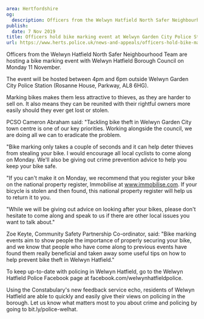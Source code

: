 ```yaml
area: Hertfordshire
og:
  description: Officers from the Welwyn Hatfield North Safer Neighbourhood Team are hosting a bike marking event with Welwyn Hatfield Borough Council on Monday 11 November.
publish:
  date: 7 Nov 2019
title: Officers hold bike marking event at Welwyn Garden City Police Station
url: https://www.herts.police.uk/news-and-appeals/officers-hold-bike-marking-event-at-welwyn-garden-city-police-station-0989
```

Officers from the Welwyn Hatfield North Safer Neighbourhood Team are hosting a bike marking event with Welwyn Hatfield Borough Council on Monday 11 November.

The event will be hosted between 4pm and 6pm outside Welwyn Garden City Police Station (Rosanne House, Parkway, AL8 6HG).

Marking bikes makes them less attractive to thieves, as they are harder to sell on. It also means they can be reunited with their rightful owners more easily should they ever get lost or stolen.

PCSO Cameron Abraham said: "Tackling bike theft in Welwyn Garden City town centre is one of our key priorities. Working alongside the council, we are doing all we can to eradicate the problem.

"Bike marking only takes a couple of seconds and it can help deter thieves from stealing your bike. I would encourage all local cyclists to come along on Monday. We'll also be giving out crime prevention advice to help you keep your bike safe.

"If you can't make it on Monday, we recommend that you register your bike on the national property register, Immobilise at www.immobilise.com. If your bicycle is stolen and then found, this national property register will help us to return it to you.

"While we will be giving out advice on looking after your bikes, please don't hesitate to come along and speak to us if there are other local issues you want to talk about."

Zoe Keyte, Community Safety Partnership Co-ordinator, said: "Bike marking events aim to show people the importance of properly securing your bike, and we know that people who have come along to previous events have found them really beneficial and taken away some useful tips on how to help prevent bike theft in Welwyn Hatfield."

To keep up-to-date with policing in Welwyn Hatfield, go to the Welwyn Hatfield Police Facebook page at facebook.com/welwynhatfieldpolice.

Using the Constabulary's new feedback service echo, residents of Welwyn Hatfield are able to quickly and easily give their views on policing in the borough. Let us know what matters most to you about crime and policing by going to bit.ly/police-welhat.
